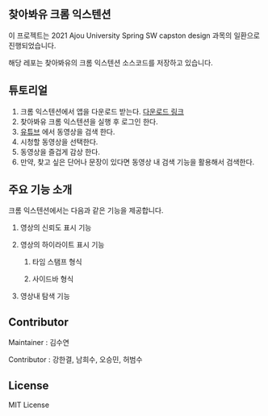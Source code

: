 ## 찾아봐유 크롬 익스텐션

이 프로젝트는 2021 Ajou University Spring SW capston design 과목의 일환으로 진행되었습니다.

해당 레포는 찾아봐유의 크롬 익스텐션 소스코드를 저장하고 있습니다. 



## 튜토리얼

1. 크롬 익스텐션에서 앱을 다운로드 받는다. [다운로드 링크](https://www.google.com)
2. 찾아봐유 크롬 익스텐션을 실행 후 로그인 한다. 
3. [유튜브](https://www.youtube.com) 에서 동영상을 검색 한다.
4. 시청할 동영상을 선택한다.
5. 동영상을 즐겁게 감상 한다.
6. 만약, 찾고 싶은 단어나 문장이 있다면 동영상 내 검색 기능을 활용해서 검색한다.



## 주요 기능 소개

크롬 익스텐션에서는 다음과 같은 기능을 제공합니다.

1. 영상의 신뢰도 표시 기능

   

2. 영상의 하이라이트 표시 기능 

   1. 타임 스탬프 형식

      

   2. 사이드바 형식

      

3. 영상내 탐색 기능

   



## Contributor

Maintainer : 김수연

Contributor : 강한결, 남희수, 오승민, 허범수



## License

MIT License
